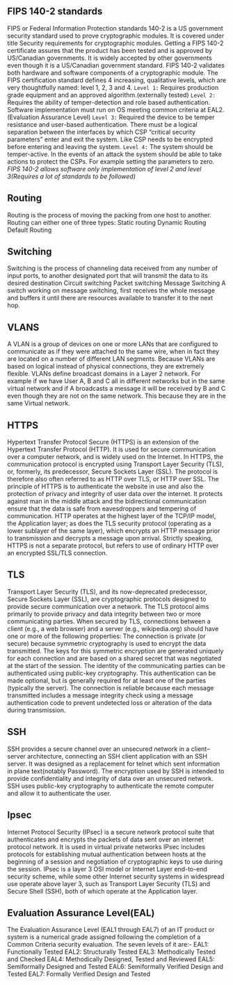 ## FIPS 140-2 standards

FIPS or Federal Information Protection standards 140-2 is a US government security standard used to prove cryptographic modules. It is covered under title Security requirements for cryptographic modules. Getting a FIPS 140-2 certificate assures that the product has been tested and is approved by US/Canadian governments.  It is widely accepted by other governments even though it is a US/Canadian government standard. 
FIPS 140-2 validates both hardware and software components of a cryptographic module. 
The FIPS certification standard defines 4 increasing, qualitative levels, which are very thoughtfully named: level 1, 2, 3 and 4.
```Level 1:``` Requires production grade equipment and an approved algorithm.(externally tested)
```Level 2:``` Requires the ability of temper-detection and role based authentication. Software implementation must run on OS meeting common criteria at EAL2.(Evaluation Assurance Level)
```Level 3:``` Required the device to be temper resistance and user-based authentication. There must be a logical separation between the interfaces by which CSP “critical security parameters” enter and exit the system. Like CSP needs to be encrypted before entering and leaving the system.
```Level 4:``` The system should be temper-active. In the events of an attack the system should be able to take actions to protect the CSPs. For example setting the parameters to zero.
*FIPS 140-2 allows software only implementation of level 2 and level 3(Requires a lot of standards to be followed)*

## Routing
Routing is the process of moving the packing from one host to another. Routing can either one of three types:
Static routing
Dynamic Routing
Default Routing

## Switching
Switching is the process of channeling data received from any number of input ports, to another designated port that will transmit the data to its desired destination
Circuit switching
Packet switching
Message Switching
	A switch working on message switching, first receives the whole message and buffers it until there are resources available to transfer it to the next hop.

## VLANS
A VLAN is a group of devices on one or more LANs that are configured to communicate as if they were attached to the same wire, when in fact they are located on a number of different LAN segments. Because VLANs are based on logical instead of physical connections, they are extremely flexible.
VLANs define broadcast domains in a Layer 2 network. For example if we have User A, B and C all in different networks but in the same virtual network and if A broadcasts a message it will be received by B and C even though they are not on the same network. This because they are in the same Virtual network.

## HTTPS
Hypertext Transfer Protocol Secure (HTTPS) is an extension of the Hypertext Transfer Protocol (HTTP). It is used for secure communication over a computer network, and is widely used on the Internet. In HTTPS, the communication protocol is encrypted using Transport Layer Security (TLS), or, formerly, its predecessor, Secure Sockets Layer (SSL). The protocol is therefore also often referred to as HTTP over TLS, or HTTP over SSL.
The principle of HTTPS is to authenticate the website in use and also the protection of privacy and integrity of user data over the internet. It protects against man in the middle attack and the bidirectional communication ensure that the data is safe from eavesdroppers and tempering of communication.
HTTP operates at the highest layer of the TCP/IP model, the Application layer; as does the TLS security protocol (operating as a lower sublayer of the same layer), which encrypts an HTTP message prior to transmission and decrypts a message upon arrival. Strictly speaking, HTTPS is not a separate protocol, but refers to use of ordinary HTTP over an encrypted SSL/TLS connection.

## TLS
Transport Layer Security (TLS), and its now-deprecated predecessor, Secure Sockets Layer (SSL), are cryptographic protocols designed to provide secure communication over a network. 
The TLS protocol aims primarily to provide privacy and data integrity between two or more communicating parties. When secured by TLS, connections between a client (e.g., a web browser) and a server (e.g., wikipedia.org) should have one or more of the following properties:
The connection is private (or secure) because symmetric cryptography is used to encrypt the data transmitted. The keys for this symmetric encryption are generated uniquely for each connection and are based on a shared secret that was negotiated at the start of the session.
The identity of the communicating parties can be authenticated using public-key cryptography. This authentication can be made optional, but is generally required for at least one of the parties (typically the server).
The connection is reliable because each message transmitted includes a message integrity check using a message authentication code to prevent undetected loss or alteration of the data during transmission.

## SSH
SSH provides a secure channel over an unsecured network in a client–server architecture, connecting an SSH client application with an SSH server. It was designed as a replacement for telnet which sent information in plane text(notably Password).
The encryption used by SSH is intended to provide confidentiality and integrity of data over an unsecured network.
SSH uses public-key cryptography to authenticate the remote computer and allow it to authenticate the user.

## Ipsec
 Internet Protocol Security (IPsec) is a secure network protocol suite that authenticates and encrypts the packets of data sent over an internet protocol network. It is used in virtual private networks
IPsec includes protocols for establishing mutual authentication between hosts at the beginning of a session and negotiation of cryptographic keys to use during the session.
IPsec is a layer 3 OSI model or Internet Layer end-to-end security scheme, while some other Internet security systems in widespread use operate above layer 3, such as Transport Layer Security (TLS) and Secure Shell (SSH), both of which operate at the Application layer. 

## Evaluation Assurance Level(EAL)
The Evaluation Assurance Level (EAL1 through EAL7) of an IT product or system is a numerical grade assigned following the completion of a Common Criteria security evaluation.
The seven levels of it are:- 
EAL1: Functionally Tested
EAL2: Structurally Tested
EAL3: Methodically Tested and Checked
EAL4: Methodically Designed, Tested and Reviewed
EAL5: Semiformally Designed and Tested
EAL6: Semiformally Verified Design and Tested
EAL7: Formally Verified Design and Tested